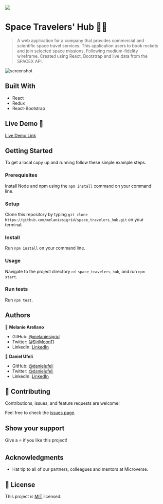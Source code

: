 ![](https://img.shields.io/badge/Microverse-blueviolet)

# Space Travelers' Hub 🧑‍🚀

> A web application for a company that provides commercial and scientific space travel services. This application users to book rockets and join selected space missions. Following medium-fidelity wireframe. Created using React, Bootstrap and live data from the SPACEX API.

![screenshot](./app_screenshot.png)

## Built With

- React
- Redux
- React-Bootstrap

## Live Demo 🚀

[Live Demo Link](https://livedemo.com)


## Getting Started

To get a local copy up and running follow these simple example steps.

### Prerequisites
Install Node and npm using the `npm install` command on your command line.

### Setup
Clone this repository by typing `git clone https://github.com/melaniesigrid/space_travelers_hub.git` on your terminal.

### Install
Run `npm install` on your command line.

### Usage
Navigate to the project directory `cd space_travelers_hub`, and run `npm start`.
### Run tests
Run `npm test`.

## Authors

👤 **Melanie Arellano**

- GitHub: [@melaniesigrid](https://github.com/melaniesigrid)
- Twitter: [@SiriMoon11](https://twitter.com/SiriMoon11)
- LinkedIn: [LinkedIn](https://www.linkedin.com/in/melaniesigrid/)

👤 **Daniel Ufeli**

- GitHub: [@danielufeli](https://github.com/danielufeli)
- Twitter: [@danielufeli](https://twitter.com/danielufeli)
- LinkedIn: [LinkedIn](https://www.linkedin.com/in/danielcode/)

## 🤝 Contributing

Contributions, issues, and feature requests are welcome!

Feel free to check the [issues page](../../issues/).

## Show your support

Give a ⭐️ if you like this project!

## Acknowledgments

- Hat tip to all of our partners, colleagues and mentors at Microverse.

## 📝 License

This project is [MIT](./MIT.md) licensed.